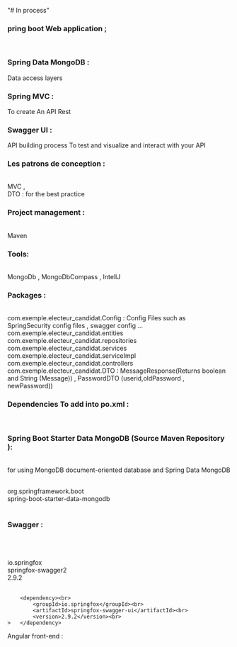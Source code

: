 "# In process" 

<h3>pring boot Web application ; </h3> <br>

<h3>Spring Data MongoDB :</h3>Data access layers <br>
<h3>Spring MVC :</h3> To create An API Rest <br>
<h3>Swagger UI :</h3>API building process To test and visualize and interact with your API <br>

<h3>Les patrons de conception :</h3> <br>
MVC ,<br>
DTO : for the best practice <br>

<h3>Project management :</h3><br>
Maven <br>

<h3>Tools:</h3> <br>
MongoDb , MongoDbCompass , IntellJ <br>

<h3>Packages :</h3><br>
com.exemple.electeur_candidat.Config : Config Files such as SpringSecurity config files , swagger config ...<br>
com.exemple.electeur_candidat.entities<br>
com.exemple.electeur_candidat.repositories<br>
com.exemple.electeur_candidat.services<br>
com.exemple.electeur_candidat.serviceImpl<br>
com.exemple.electeur_candidat.controllers<br>
com.exemple.electeur_candidat.DTO : MessageResponse(Returns boolean and String (Message)) , PasswordDTO (userid,oldPassword , newPassword))<br>

<h3>Dependencies To add into po.xml :</h3> <br>
<h3>Spring Boot Starter Data MongoDB (Source Maven Repository ):</h3><br>
 for using MongoDB document-oriented database and Spring Data MongoDB<br>
 
   <dependency><br>
			<groupId>org.springframework.boot</groupId><br>
			<artifactId>spring-boot-starter-data-mongodb</artifactId><br>
		</dependency><br>
    
<h3>Swagger :</h3><br>
 <!-- https://mvnrepository.com/artifact/io.springfox/springfox-swagger2 --><br>
		<dependency><br>
			<groupId>io.springfox</groupId><br>
			<artifactId>springfox-swagger2</artifactId><br>
			<version>2.9.2</version><br>
		</dependency><br>

		<dependency><br>
			<groupId>io.springfox</groupId><br>
			<artifactId>springfox-swagger-ui</artifactId><br>
			<version>2.9.2</version><br>
	>	</dependency>
	
	
	
Angular front-end :
